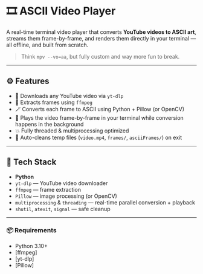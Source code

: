 # 🎞️ ASCII Video Player

A real-time terminal video player that converts **YouTube videos to ASCII art**, streams them frame-by-frame, and renders them directly in your terminal — all offline, and built from scratch.

> Think `mpv --vo=aa`, but fully custom and way more fun to break.

---

## ⚙️ Features

- 🔻 Downloads any YouTube video via `yt-dlp`
- 🧠 Extracts frames using `ffmpeg`
- 🪄 Converts each frame to ASCII using Python + Pillow (or OpenCV)
- 🚀 Plays the video frame-by-frame in your terminal while conversion happens in the background
- 💥 Fully threaded & multiprocessing optimized
- 🧼 Auto-cleans temp files (`video.mp4`, `frames/`, `asciiFrames/`) on exit

---

## 🧰 Tech Stack

- **Python**
- `yt-dlp` — YouTube video downloader
- `ffmpeg` — frame extraction
- `Pillow` — image processing (or OpenCV)
- `multiprocessing` & `threading` — real-time parallel conversion + playback
- `shutil`, `atexit`, `signal` — safe cleanup

---

### 📦 Requirements

- Python 3.10+
- [ffmpeg]
- [yt-dlp]
- [Pillow]
